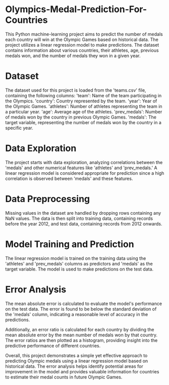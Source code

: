 # Olympics-Medal-Prediction-For-Countries

This Python machine-learning project aims to predict the number of medals each country will win at the Olympic Games based on historical data. The project utilizes a linear regression model to make predictions. The dataset contains information about various countries, their athletes, age, previous medals won, and the number of medals they won in a given year.

# Dataset
The dataset used for this project is loaded from the 'teams.csv' file, containing the following columns:
'team': Name of the team participating in the Olympics.
'country': Country represented by the team.
'year': Year of the Olympic Games.
'athletes': Number of athletes representing the team in a particular year.
'age': Average age of the athletes.
'prev_medals': Number of medals won by the country in previous Olympic Games.
'medals': The target variable, representing the number of medals won by the country in a specific year.

# Data Exploration
The project starts with data exploration, analyzing correlations between the 'medals' and other numerical features like 'athletes' and 'prev_medals.' A linear regression model is considered appropriate for prediction since a high correlation is observed between 'medals' and these features.

# Data Preprocessing
Missing values in the dataset are handled by dropping rows containing any NaN values. The data is then split into training data, containing records before the year 2012, and test data, containing records from 2012 onwards.

# Model Training and Prediction
The linear regression model is trained on the training data using the 'athletes' and 'prev_medals' columns as predictors and 'medals' as the target variable. The model is used to make predictions on the test data.

# Error Analysis
The mean absolute error is calculated to evaluate the model's performance on the test data. The error is found to be below the standard deviation of the 'medals' column, indicating a reasonable level of accuracy in the predictions.

Additionally, an error ratio is calculated for each country by dividing the mean absolute error by the mean number of medals won by that country. The error ratios are then plotted as a histogram, providing insight into the predictive performance of different countries.

Overall, this project demonstrates a simple yet effective approach to predicting Olympic medals using a linear regression model based on historical data. The error analysis helps identify potential areas for improvement in the model and provides valuable information for countries to estimate their medal counts in future Olympic Games.
